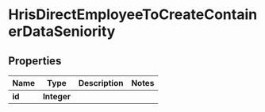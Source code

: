 

# HrisDirectEmployeeToCreateContainerDataSeniority


## Properties

| Name | Type | Description | Notes |
|------------ | ------------- | ------------- | -------------|
|**id** | **Integer** |  |  |



